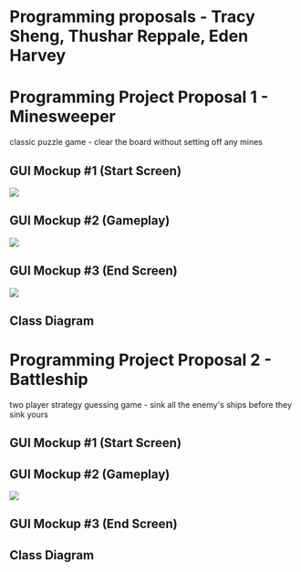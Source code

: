 # Programming proposals - Tracy Sheng, Thushar Reppale, Eden Harvey

# Programming Project Proposal 1 - Minesweeper
classic puzzle game - clear the board without setting off any mines

## GUI Mockup #1 (Start Screen)
![](https://github.com/tracyddsheng/ProgrammingProject/blob/main/images/minesweeperStart.png)

## GUI Mockup #2 (Gameplay)
![](https://github.com/tracyddsheng/ProgrammingProject/blob/main/images/Untitled%20Diagram.drawio.png)

## GUI Mockup #3 (End Screen)
![](https://github.com/tracyddsheng/ProgrammingProject/blob/main/images/Untitled%20Diagram.jpg)

## Class Diagram


# Programming Project Proposal 2 - Battleship
two player strategy guessing game - sink all the enemy's ships before they sink yours

## GUI Mockup #1 (Start Screen)

## GUI Mockup #2 (Gameplay)
![](https://github.com/tracyddsheng/ProgrammingProject/blob/main/images/battleshipGameplay.png)

## GUI Mockup #3 (End Screen)

## Class Diagram
